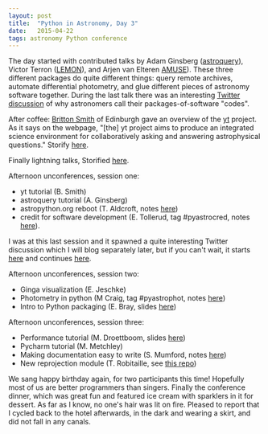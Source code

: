 ```yaml
---
layout: post
title:  "Python in Astronomy, Day 3"
date:   2015-04-22
tags: astronomy Python conference
---
```


The day started with contributed talks by Adam Ginsberg ([astroquery](https://astroquery.readthedocs.org/en/latest/)), Victor Terron ([LEMON](http://lemon.readthedocs.org/en/latest/)), and Arjen van Elteren [AMUSE](http://amusecode.org/)). These three different packages do quite different things: query remote archives, automate differential photometry, and glue different pieces of astronomy software together. During the last talk there was an interesting [Twitter discussion](https://twitter.com/Iguananaut/status/590796321847672832) of why astronomers call their packages-of-software "codes".

After coffee: [Britton Smith](http://www.roe.ac.uk/ifa/people/brs.html) of Edinburgh gave an overview of the [yt](http://yt-project.org) project. As it says on the webpage, "[the] yt project aims to produce an integrated science environment for collaboratively asking and answering astrophysical questions." Storify [here](https://storify.com/PBarmby/python-in-astronomy-yt).

Finally lightning talks, Storified [here](https://storify.com/PBarmby/python-in-astronomy-day-3-lightning-talks).

Afternoon unconferences, session one:

* yt tutorial (B. Smith)
* astroquery tutorial (A. Ginsberg)
* astropython.org reboot (T. Aldcroft, notes [here](https://docs.google.com/document/d/1jIgNreqR7EM7rD5fqCzzF1N9NA_8rwOS-aUX2dMwzQc/edit?pli=1#heading=h.zl59ytrsxwu))
* credit for software development (E. Tollerud, tag #pyastrocred, notes [here](https://docs.google.com/document/d/1aXOQdM46gAGCJEt1LvF0zFHlq-mtaZ9HOgvOHD7gy00/edit?pli=1)). 

I was at this last session and it spawned a quite interesting Twitter discussion which I will blog separately later, but if you can't wait, it starts [here](https://twitter.com/PBarmby/status/590850156804833281) and continues [here](http://ivory.idyll.org/blog/2015-software-as-a-primary-product-of-science.html).


Afternoon unconferences, session two:

* Ginga visualization (E. Jeschke)
* Photometry in python (M Craig, tag #pyastrophot, notes [here](https://docs.google.com/document/d/1EpC1Lhy3q-NfSNWPLkerfBWcugFQCBNEJat6IA5k-6k/edit?pli=1))
* Intro to Python packaging (E. Bray, slides [here](https://docs.google.com/document/d/1EpC1Lhy3q-NfSNWPLkerfBWcugFQCBNEJat6IA5k-6k/edit?pli=1))

Afternoon unconferences, session three:

* Performance tutorial (M. Droettboom, slides [here](http://stsdas.stsci.edu/download/mdroe/coverage/index.html))
* Pycharm tutorial (M. Metchley)
* Making documentation easy to write (S. Mumford, notes [here](https://docs.google.com/document/d/1W9H9Lof02AdLN3cSRuz1bo0e89m9AoUcQJ7TCBLaP3Q/edit?pli=1))
* New reprojection module (T. Robitaille, see [this repo](https://github.com/astrofrog/reproject))

We sang happy birthday again, for two participants this time! Hopefully most of us are better programmers than singers.
Finally the conference dinner, which was great fun and featured ice cream with sparklers in it for dessert. As far as I know, no
one's hair was lit on fire. Pleased to report that I cycled back to the hotel afterwards, in the dark and wearing a skirt, and did not fall in any canals.